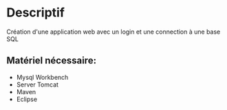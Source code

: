 # Descriptif
Création d'une application web avec un login et une connection à une base SQL

## Matériel nécessaire:
- Mysql Workbench
- Server Tomcat
- Maven
- Eclipse
